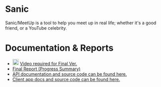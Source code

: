 # Sanic

Sanic/MeetUp is a tool to help you meet up in real life; whether it's a good
friend, or a YouTube celebrity.

# Documentation & Reports
- <img src=https://image.freepik.com/free-icon/youtube-symbol_318-64721.jpg width='20px' height='auto'/> [Video required for Final Ver.](https://youtu.be/86L2xrDqnQM)
- [Final Report (Progress  Summary)](./final.report.md)
- [API documentation and source code can be found here.](./server)
- [Client app docs and source code can be found here.](./client/)

<!-- DEV ONLY -->
<!-- # TODO:

- [x] Fix token/username prop passing (Brandon)
- [x] Fix TabBar (Brandon)
- [x] Discover Tab View (IP) (Daniel)
- [x] Fix routes on client (Daniel)
- [x] Unfollow (Client) (Needs Cleanup/extra Testing) (Daniel)
- [x] follow (Client) (Needs Cleanup/extra Testing) (IP) (Daniel)
- [x] Status detail View (IPR)
- [x] Update location
- [x] Sign Up page
- [ ] More info on account page
- [ ] Styles
- [x] log out

#### Ongoing:

- [ ] Cleaning/Fixing Backend (Kiwi)
- [ ] Error handling so client doesn't crash
- [x] API Documentation
- [x] Video Presentation
-->
